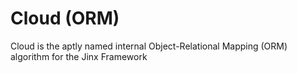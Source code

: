 # Cloud (ORM)

Cloud is the aptly named internal Object-Relational Mapping (ORM) algorithm for the Jinx Framework
